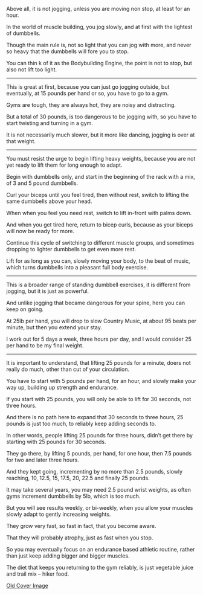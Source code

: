 Above all, it is not jogging, unless you are moving non stop,
at least for an hour.

In the world of muscle building, you jog slowly,
and at first with the lightest of dumbbells.

Though the main rule is, not so light that you can jog with more,
and never so heavy that the dumbbells will fore you to stop.

You can thin k of it as the Bodybuilding Engine,
the point is not to stop, but also not lift too light.

---

This is great at first, because you can just go jogging outside,
but eventually, at 15 pounds per hand or so, you have to go to a gym.

Gyms are tough, they are always hot,
they are noisy and distracting.

But a total of 30 pounds, is too dangerous to be jogging with,
so you have to start twisting and turning in a gym.

It is not necessarily much slower,
but it more like dancing, jogging is over at that weight.

---

You must resist the urge to begin lifting heavy weights,
because you are not yet ready to lift them for long enough to adapt.

Begin with dumbbells only, and start in the beginning of the rack with a mix, of 3 and 5 pound dumbbells.

Curl your biceps until you feel tired, then without rest,
switch to lifting the same dumbbells above your head.

When when you feel you need rest,
switch to lift in-front with palms down.

And when you get tired here, return to bicep curls,
because as your biceps will now be ready for more.

Continue this cycle of switching to different muscle groups,
and sometimes dropping to lighter dumbbells to get even more rest.

Lift for as long as you can, slowly moving your body,
to the beat of music, which turns dumbbells into a pleasant full body exercise.

---

This is a broader range of standing dumbbell exercises,
it is different from jogging, but it is just as powerful.

And unlike jogging that became dangerous for your spine,
here you can keep on going.

At 25lb per hand, you will drop to slow Country Music,
at about 95 beats per minute, but then you extend your stay.

I work out for 5 days a week, three hours per day,
and I would consider 25 per hand to be my final weight.

---

It is important to understand, that lifting 25 pounds for a minute,
doers not really do much, other than cut of your circulation.

You have to start with 5 pounds per hand, for an hour,
and slowly make your way up, building up strength and endurance.

If you start with 25 pounds,
you will only be able to lift for 30 seconds, not three hours.

And there is no path here to expand that 30 seconds to three hours,
25 pounds is just too much, to reliably keep adding seconds to.

In other words, people lifting 25 pounds for three hours,
didn’t get there by starting with 25 pounds for 30 seconds.

They go there, by lifting 5 pounds, per hand, for one hour,
then 7.5 pounds for two and later three hours.

And they kept going, incrementing by no more than 2.5 pounds,
slowly reaching, 10, 12.5, 15, 17.5, 20, 22.5 and finally 25 pounds.

It may take several years, you may need 2.5 pound wrist weights,
as often gyms increment dumbbells by 5lb, which is too much.

But you will see results weekly, or bi-weekly,
when you allow your muscles slowly adapt to gently increasing weights.

They grow very fast, so fast in fact,
that you become aware.

That they will probably atrophy,
just as fast when you stop.

So you may eventually focus on an endurance based athletic routine,
rather than just keep adding bigger and bigger muscles.

The diet that keeps you returning to the gym reliably,
is just vegetable juice and trail mix – hiker food.

[Old Cover Image][1]

[1]: files/poem-1907-illustration-old.jpg
